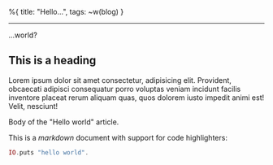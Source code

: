 %{
title: "Hello...",
tags: ~w(blog)
}

---

...world?

## This is a heading

Lorem ipsum dolor sit amet consectetur, adipisicing elit. Provident, obcaecati adipisci consequatur porro voluptas veniam incidunt facilis inventore placeat rerum aliquam quas, quos dolorem iusto impedit animi est! Velit, nesciunt!

Body of the "Hello world" article.

This is a _markdown_ document with support for code highlighters:

```elixir
IO.puts "hello world".
```
